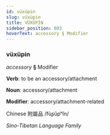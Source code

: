 ```yaml
---
id: vüxüpin
slug: vüxüpin
title: VÜXÜPİN
sidebar_position: 603
hoverText: accessory § Modifier
---
```


### vüxüpin

*accessory* **§** Modifier

**Verb**: to be an accessory/attachment

**Noun**: accessory/attachment

**Modifier**: accessory/attachment-related

Chinese 附屬品 /fùʂǔpʰǐn/

*Sino-Tibetan Language Family*